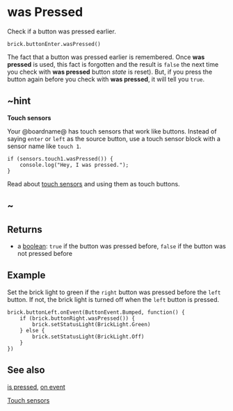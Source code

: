 # was Pressed

Check if a button was pressed earlier.

```sig
brick.buttonEnter.wasPressed()
```

The fact that a button was pressed earlier is remembered. Once **was pressed** is used, this fact is forgotten and the result is `false` the next time you check with **was pressed** button _state_ is reset). But, if you press the button again before you check with **was pressed**, it will tell you `true`. 

## ~hint

**Touch sensors**

Your @boardname@ has touch sensors that work like buttons. Instead of saying `enter` or `left` as the source button, use a touch sensor block with a sensor name like `touch 1`.

```block
if (sensors.touch1.wasPressed()) {
    console.log("Hey, I was pressed.");
}
```

Read about [touch sensors](/reference/sensors/touch-sensor) and using them as touch buttons.

## ~

## Returns

* a [boolean](types/boolean): `true` if the button was pressed before, `false` if the button was not pressed before

## Example

Set the brick light to green if the `right` button was pressed before the `left` button. If not, the brick light is turned off when the `left` button is pressed.

```blocks
brick.buttonLeft.onEvent(ButtonEvent.Bumped, function() {
    if (brick.buttonRight.wasPressed()) {
        brick.setStatusLight(BrickLight.Green)
    } else {
        brick.setStatusLight(BrickLight.Off)
    }
})
```

## See also

[is pressed](/reference/brick/button/is-pressed),
[on event](/reference/brick/button/on-event)

[Touch sensors](/reference/sensors/touch-sensor)